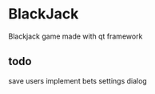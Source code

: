 # BlackJack
Blackjack game made with qt framework 

## todo

 save users
 implement bets
 settings dialog